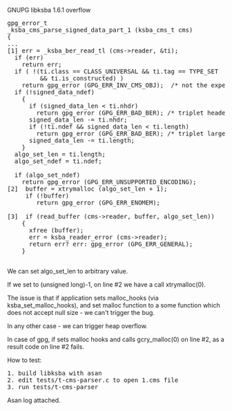 GNUPG libksba 1.6.1 overflow

<pre>
gpg_error_t
_ksba_cms_parse_signed_data_part_1 (ksba_cms_t cms)
{
...
[1] err = _ksba_ber_read_tl (cms->reader, &ti);
  if (err)
    return err;
  if ( !(ti.class == CLASS_UNIVERSAL && ti.tag == TYPE_SET
         && ti.is_constructed) )
    return gpg_error (GPG_ERR_INV_CMS_OBJ);  /* not the expected SET tag */
  if (!signed_data_ndef)
    {
      if (signed_data_len < ti.nhdr)
        return gpg_error (GPG_ERR_BAD_BER); /* triplet header larger that sequence */
      signed_data_len -= ti.nhdr;
      if (!ti.ndef && signed_data_len < ti.length)
        return gpg_error (GPG_ERR_BAD_BER); /* triplet larger that sequence */
      signed_data_len -= ti.length;
    }
  algo_set_len = ti.length;
  algo_set_ndef = ti.ndef;

  if (algo_set_ndef)
    return gpg_error (GPG_ERR_UNSUPPORTED_ENCODING);
[2]  buffer = xtrymalloc (algo_set_len + 1);
     if (!buffer)
        return gpg_error (GPG_ERR_ENOMEM);

[3]  if (read_buffer (cms->reader, buffer, algo_set_len))
    {
      xfree (buffer);
      err = ksba_reader_error (cms->reader);
      return err? err: gpg_error (GPG_ERR_GENERAL);
    }

</pre>

We can set algo_set_len to arbitrary value.

If we set to (unsigned long)-1, on line #2 we have a call xtrymalloc(0).

The issue is that if application sets malloc_hooks (via ksba_set_malloc_hooks),
and set malloc function to a some function which does not accept null size - 
we can't trigger the bug. 

In any other case - we can trigger heap overflow.

In case of gpg, if sets malloc hooks and calls gcry_malloc(0) on line #2, as a result code on line #2 fails.



How to test:
<pre>
1. build libksba with asan
2. edit tests/t-cms-parser.c to open 1.cms file
3. run tests/t-cms-parser
</pre>

Asan log attached.
